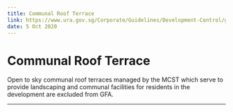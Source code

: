 ```yaml
---
title: Communal Roof Terrace
link: https://www.ura.gov.sg/Corporate/Guidelines/Development-Control/gross-floor-area/GFA/CommunalRoofTerrace
date: 5 Oct 2020
---
```


# Communal Roof Terrace

Open to sky communal roof terraces managed by the MCST which serve to
provide landscaping and communal facilities for residents in the
development are excluded from GFA.

---


